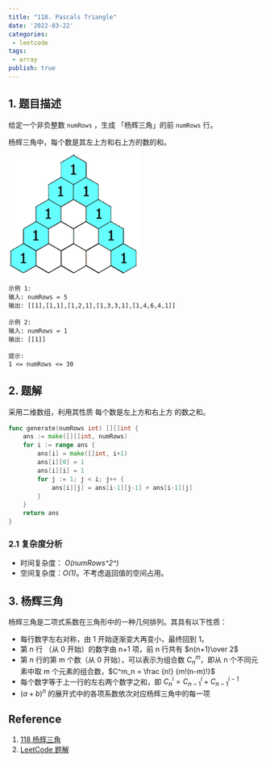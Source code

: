 ```yaml
---
title: "118. Pascals Triangle"
date: '2022-03-22'
categories:
 - leetcode
tags:
 - array
publish: true
---
```


## 1. 题目描述

给定一个非负整数 `numRows` ，生成 「杨辉三角」的前 `numRows` 行。

杨辉三角中，每个数是其左上方和右上方的数的和。

![img](image/1626927345-DZmfxB-PascalTriangleAnimated2.gif)

```
示例 1:
输入: numRows = 5
输出: [[1],[1,1],[1,2,1],[1,3,3,1],[1,4,6,4,1]]

示例 2:
输入: numRows = 1
输出: [[1]]

提示:
1 <= numRows <= 30
```

## 2. 题解

采用二维数组，利用其性质 每个数是左上方和右上方 的数之和。

```go
func generate(numRows int) [][]int {
    ans := make([][]int, numRows) 
    for i := range ans {
        ans[i] = make([]int, i+1)
        ans[i][0] = 1
        ans[i][i] = 1
        for j := 1; j < i; j++ {
            ans[i][j] = ans[i-1][j-1] + ans[i-1][j]
        }
    }
    return ans
}
```

### 2.1 复杂度分析

- 时间复杂度： *O(numRows^2^)*
- 空间复杂度：*O(1)*。不考虑返回值的空间占用。

## 3. 杨辉三角

杨辉三角是二项式系数在三角形中的一种几何排列。其具有以下性质：

- 每行数字左右对称，由 1 开始逐渐变大再变小，最终回到 1。
- 第 n 行 （从 0 开始）的数字由 n+1 项，前 n 行共有 $n(n+1)\over 2$
- 第 n 行的第 m 个数（从 0 开始），可以表示为组合数 $C^m_n$，即从 n 个不同元素中取 m 个元素的组合数，$C^m_n = \frac {n!} {m!(n-m)!}$
- 每个数字等于上一行的左右两个数字之和，即 $C^i_n = C^i_{n-1} + C^{i-1}_{n-1}$
- $(a+b)^n$ 的展开式中的各项系数依次对应杨辉三角中的每一项

## Reference

1. [118 杨辉三角](https://leetcode-cn.com/problems/pascals-triangle/)
2. [LeetCode 题解](https://leetcode-cn.com/problems/pascals-triangle/solution/yang-hui-san-jiao-by-leetcode-solution-lew9/)

